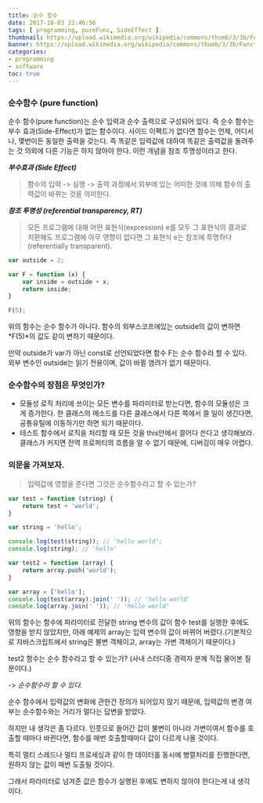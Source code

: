 ```yaml
---
title: 순수 함수
date: 2017-10-03 22:46:56
tags: [ programming, pureFunc, SideEffect ]
thumbnail: https://upload.wikimedia.org/wikipedia/commons/thumb/3/3b/Function_machine2.svg/220px-Function_machine2.svg.png
banner: https://upload.wikimedia.org/wikipedia/commons/thumb/3/3b/Function_machine2.svg/220px-Function_machine2.svg.png
categories:
- programming
- software
toc: true
---
```


### 순수함수 (pure function)

순수 함수(pure function)는 순수 입력과 순수 출력으로 구성되어 있다. 즉 순수 함수는 부수 효과(Side-Effect)가 없는 함수이다. 사이드 이펙트가 없다면 함수는 언제, 어디서나, 몇번이든 동일한 출력을 갖는다. 즉 똑같은 입력값에 대하여 똑같은 출력값을 돌려주는 것 의외에 다른 기능은 하지 않아야 한다. 이런 개념을 참조 투명성이라고 한다.

***부수효과 (Side Effect)***
> 함수의 입력 -> 실행 -> 출력 과정에서 외부에 있는 어떠한 것에 의해 함수의 출력값이 바뀌는 것을 의미한다.

***참조 투명성 (referential transparency, RT)***
> 모든 프로그램에 대해 어떤 표현식(expression) e를 모두 그 표현식의 결과로 치환해도 프로그램에 아무 영향이 없다면 그 표현식 e는 참조에 투명하다(referentially transparent).


```javascript
var outside = 2;

var F = function (x) {
    var inside = outside + x;
    return inside;
}

F(5);
```
<!-- more -->

위의 함수는 순수 함수가 아니다. 함수의 외부스코프에있는 outside의 값이 변하면 *F(5)*의 값도 같이 변하기 때문이다.

만약 outside가 var가 아닌 const로 선언되었다면 함수 F는 순수 함수라 할 수 있다. 외부 변수인 outside는 읽기 전용이며, 값이 바뀔 염려가 없기 때문이다.


### 순수함수의 장점은 무엇인가?

* 모듈성
	로직 처리에 쓰이는 모든 변수를 파라미터로 받는다면, 함수의 모듈성은 크게 증가한다. 한 클래스의 메소드를 다른 클래스에서 다른 쪽에서 쓸 일이 생긴다면, 공통유틸에 이동하기만 하면 되기 때문이다.
*  테스트
	함수에서 로직을 처리할 때 모든 것을 this안에서 끌어다 쓴다고 생각해보라. 클래스가 커지면 전역 프로퍼티의 흐름을 알 수 없기 때문에, 디버깅이 매우 어렵다.


### 의문을 가져보자.

> 입력값에 영향을 준다면 그것은 순수함수라고 할 수 있는가?

```javascript
var test = function (string) {
    return test + 'world';
}

var string = 'hello';

console.log(test(string)); // 'hello world';
console.log(string); // 'hello'
```

```javascript
var test2 = function (array) {
    return array.push('world');
}

var array = ['hello'];
console.log(test(array).join(' ')); // 'hello world'
console.log(array.join(' ')); // 'hello world'
```

위의 함수는 함수에 파라미터로 전달한 string 변수의 값이 함수 test를 실행한 후에도 영향을 받지 않았지만, 아래 예제의 array는 입력 변수의 값이 바뀌어 버렸다.(기본적으로 자바스크립트에서 string은 불변 객체이고, array는 가변 객체이기 때문이다.) 

test2 함수는 순수 함수라고 할 수 있는가? (사내 스터디중 경력자 분께 직접 물어본 질문이다.)

-> *순수함수라 할 수 있다.*

순수 함수에서 입력값의 변화에 관한건 정의가 되어있지 않기 때문에, 입력값의 변경 여부는 순수함수와는 거리가 멀다는 답변을 받았다.

하지만 내 생각은 좀 다르다. 인풋으로 들어간 값이 불변이 아니라 가변이여서 함수를 호출할 때마다 바뀐다면, 함수를 매번 호출할때마다 값이 다르게 나올 것이다.

특히 멀티 스레드나 멀티 프로세싱과 같이 한 데이터를 동시에 병렬처리를 진행한다면, 원하지 않는 값이 매번 도출될 것이다.

그래서 파라미터로 넘겨준 값은 함수가 실행된 후에도 변하지 않아야 한다는게 내 생각이다.
<!--stackedit_data:
eyJoaXN0b3J5IjpbODM3MDg3MjI3XX0=
-->